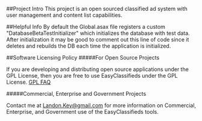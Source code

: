 ##Project Intro
This project is an open sourced classified ad system with user management and content list capabilities.

##Helpful Info
By default the Global.asax file registers a custom "DatabaseBetaTestInitializer" which initializes the database with test data.
After initialization it may be good to comment out this line of code since it deletes and rebuilds the DB each time the application is initialized.

##Software Licensing Policy
#####For Open Source Projects

If you are developing and distributing open source applications under the GPL License, then you are free to use EasyClassifieds under the GPL License.
<a href="http://www.gnu.org/licenses/gpl-faq.html">GPL FAQ</a>

#####Commercial, Enterprise and Government Projects

Contact me at Landon.Key@gmail.com for more information on Commercial, Enterprise, and Government use of the EasyClassifieds tools.